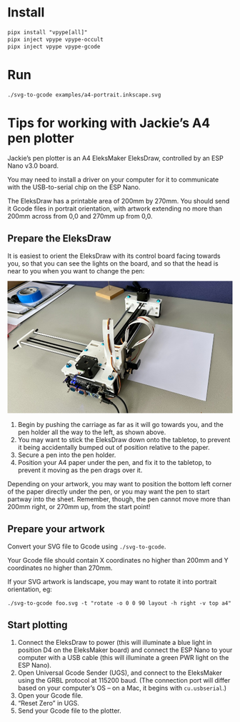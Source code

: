 # Install

    pipx install "vpype[all]"
    pipx inject vpype vpype-occult
    pipx inject vpype vpype-gcode

# Run

    ./svg-to-gcode examples/a4-portrait.inkscape.svg

# Tips for working with Jackie’s A4 pen plotter

Jackie’s pen plotter is an A4 EleksMaker EleksDraw, controlled by an ESP Nano v3.0 board.

You may need to install a driver on your computer for it to communicate with the USB-to-serial chip on the ESP Nano.

The EleksDraw has a printable area of 200mm by 270mm. You should send it Gcode files in portrait orientation, with artwork extending no more than 200mm across from 0,0 and 270mm up from 0,0.

## Prepare the EleksDraw

It is easiest to orient the EleksDraw with its control board facing towards you, so that you can see the lights on the board, and so that the head is near to you when you want to change the pen:

![Eleksdraw](eleksdraw.jpg)

1. Begin by pushing the carriage as far as it will go towards you, and the pen holder all the way to the left, as shown above.
2. You may want to stick the EleksDraw down onto the tabletop, to prevent it being accidentally bumped out of position relative to the paper.
3. Secure a pen into the pen holder.
4. Position your A4 paper under the pen, and fix it to the tabletop, to prevent it moving as the pen drags over it.

Depending on your artwork, you may want to position the bottom left corner of the paper directly under the pen, or you may want the pen to start partway into the sheet. Remember, though, the pen cannot move more than 200mm right, or 270mm up, from the start point!

## Prepare your artwork

Convert your SVG file to Gcode using `./svg-to-gcode`.

Your Gcode file should contain X coordinates no higher than 200mm and Y coordinates no higher than 270mm.

If your SVG artwork is landscape, you may want to rotate it into portrait orientation, eg:

    ./svg-to-gcode foo.svg -t "rotate -o 0 0 90 layout -h right -v top a4"

## Start plotting

1. Connect the EleksDraw to power (this will illuminate a blue light in position D4 on the EleksMaker board) and connect the ESP Nano to your computer with a USB cable (this will illuminate a green PWR light on the ESP Nano).
2. Open Universal Gcode Sender (UGS), and connect to the EleksMaker using the GRBL protocol at 115200 baud. (The connection port will differ based on your computer’s OS – on a Mac, it begins with `cu.usbserial`.)
3. Open your Gcode file.
4. “Reset Zero” in UGS.
5. Send your Gcode file to the plotter.
